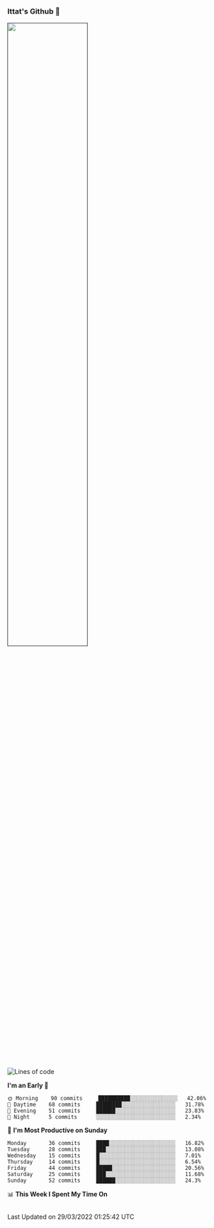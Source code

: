 ### Ittat's Github 👋

<a href="">
  <img align="center" src="https://github-readme-stats.vercel.app/api?username=ittat&hide_border=true&show_icons=true&count_private=true&theme=graywhite"  width="60%"/>
</a>


<!--START_SECTION:waka-->
![Lines of code](https://img.shields.io/badge/From%20Hello%20World%20I%27ve%20Written-557%20Thousand%20lines%20of%20code-blue)

**I'm an Early 🐤** 

```text
🌞 Morning    90 commits     ██████████░░░░░░░░░░░░░░░   42.06% 
🌆 Daytime    68 commits     ████████░░░░░░░░░░░░░░░░░   31.78% 
🌃 Evening    51 commits     ██████░░░░░░░░░░░░░░░░░░░   23.83% 
🌙 Night      5 commits      ░░░░░░░░░░░░░░░░░░░░░░░░░   2.34%

```
📅 **I'm Most Productive on Sunday** 

```text
Monday       36 commits     ████░░░░░░░░░░░░░░░░░░░░░   16.82% 
Tuesday      28 commits     ███░░░░░░░░░░░░░░░░░░░░░░   13.08% 
Wednesday    15 commits     █░░░░░░░░░░░░░░░░░░░░░░░░   7.01% 
Thursday     14 commits     █░░░░░░░░░░░░░░░░░░░░░░░░   6.54% 
Friday       44 commits     █████░░░░░░░░░░░░░░░░░░░░   20.56% 
Saturday     25 commits     ███░░░░░░░░░░░░░░░░░░░░░░   11.68% 
Sunday       52 commits     ██████░░░░░░░░░░░░░░░░░░░   24.3%

```


📊 **This Week I Spent My Time On** 

```text
```


 Last Updated on 29/03/2022 01:25:42 UTC
<!--END_SECTION:waka-->



<!--
**ittat/ittat** is a ✨ _special_ ✨ repository because its `README.md` (this file) appears on your GitHub profile.

Here are some ideas to get you started:

- 🔭 I’m currently working on ...
- 🌱 I’m currently learning ...
- 👯 I’m looking to collaborate on ...
- 🤔 I’m looking for help with ...
- 💬 Ask me about ...
- 📫 How to reach me: ...
- 😄 Pronouns: ...
- ⚡ Fun fact: ...

    technologies: {
        mobileApp: ["Android App"],
        frontEnd: {
            js: ["Vue", "Nuxt"],
            css: ["materialize", "vuetify", "bootstrap"]
        },
        backEnd: {
            js: ["node", "express", "SuiteScript"],
            python: ["flask"]
        },
        devOps: ["AWS", "Docker🐳", "Route53", "Nginx"],
        databases: ["mongo", "MySql", "sqlite"],
        misc: ["Firebase", "Socket.IO", "selenium", "open-cv", "php", "SuiteApp"]
    },
-->
